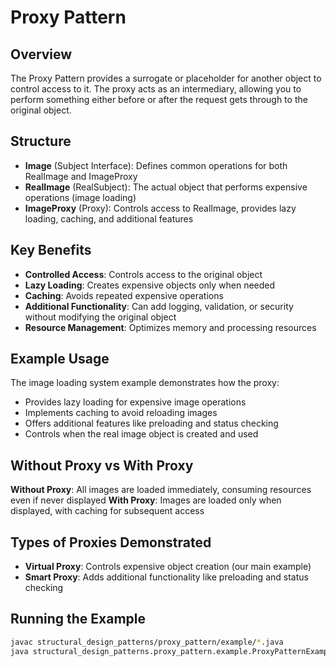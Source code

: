# Proxy Pattern

## Overview

The Proxy Pattern provides a surrogate or placeholder for another object to control access to it. The proxy acts as an intermediary, allowing you to perform something either before or after the request gets through to the original object.

## Structure

- **Image** (Subject Interface): Defines common operations for both RealImage and ImageProxy
- **RealImage** (RealSubject): The actual object that performs expensive operations (image loading)
- **ImageProxy** (Proxy): Controls access to RealImage, provides lazy loading, caching, and additional features

## Key Benefits

- **Controlled Access**: Controls access to the original object
- **Lazy Loading**: Creates expensive objects only when needed
- **Caching**: Avoids repeated expensive operations
- **Additional Functionality**: Can add logging, validation, or security without modifying the original object
- **Resource Management**: Optimizes memory and processing resources

## Example Usage

The image loading system example demonstrates how the proxy:
- Provides lazy loading for expensive image operations
- Implements caching to avoid reloading images
- Offers additional features like preloading and status checking
- Controls when the real image object is created and used

## Without Proxy vs With Proxy

**Without Proxy**: All images are loaded immediately, consuming resources even if never displayed
**With Proxy**: Images are loaded only when displayed, with caching for subsequent access

## Types of Proxies Demonstrated

- **Virtual Proxy**: Controls expensive object creation (our main example)
- **Smart Proxy**: Adds additional functionality like preloading and status checking

## Running the Example

```bash
javac structural_design_patterns/proxy_pattern/example/*.java
java structural_design_patterns.proxy_pattern.example.ProxyPatternExample
```